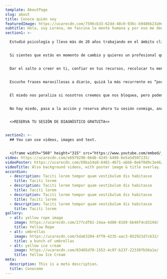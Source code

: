 ```yaml
---
template: AboutPage
slug: about
title: Conoce quién soy
featuredImage: https://ucarecdn.com/7596cb33-62dd-48c0-936c-b9486b23a9c3/
subtitle: Hola, soy Lorena, me fascina la mente humana y por eso me dedico a trabajar con personas acompañándolas en procesos de transformación y crecimiento.
section1: >-

  Estudié psicología y llevo más de 20 años trabajando en el ámbito clínico y en el ámbito empresarial y de recursos humanos, y esas vivencias las pongo a tu disposición.


  Si sientes que estás en momento de cambio y quieres un profesional que esté contigo en tu proceso de transformación, te invito a que conectemos.


  Dar el salto a creer en ti, confiar en tus recursos, recolocar tu mente, entrenarla para llegar a tus objetivos, esto es todo lo que yo hago con mis clientes.


  Escucho frases maravillosas a diario, quizá la más recurrente es “por qué no fui consciente antes de todo el potencial”, y, si tú estás en ese momento, no esperes, la clave es pasar a la acción, y estás a sólo un click de dar el salto.


  El miedo nos paraliza si nosotros creemos que nos bloquea, pero podemos transformarlo en nuestro acompañante si nos movemos para la acción, si nos damos más poder a nosotros mismos que a vosotros.


  No hay miedo, pasa a la acción y reserva ahora tu sesión conmigo, analizaremos juntos tu situación actual.


  <>RESERVA TU SESIÓN DE DIAGNÓSTICO GRATUITA<>


section2: >-
  ## You can use videos, images and text.


  <iframe width="560" height="315" src="https://www.youtube.com/embed/_m2CHvfVK5I" frameborder="0" allow="accelerometer; autoplay; clipboard-write; encrypted-media; gyroscope; picture-in-picture" allowfullscreen></iframe>
video: https://ucarecdn.com/e6979298-66d6-4245-b496-6e5a5d507135/
videoPoster: https://ucarecdn.com/69ba14a8-6481-4671-abb6-0e6f0d9c3e46/
videoTitle: Also background videos, with poster image & title overlay.
accordion:
  - description: Taciti lorem tempor quam vestibulum dis habitasse
    title: Taciti lorem
  - description: Taciti lorem tempor quam vestibulum dis habitasse
    title: Taciti lorem
  - description: Taciti lorem tempor quam vestibulum dis habitasse
    title: Taciti lorem
  - description: Taciti lorem tempor quam vestibulum dis habitasse
    title: Taciti lorem
gallery:
  - alt: yellow rope image
    image: https://ucarecdn.com/277cdf82-24aa-4d80-8169-bb46f4cd319d/
    title: Yellow Rope
  - alt: umbrellas
    image: https://ucarecdn.com/5da63204-4ff0-4235-aac3-852921d7c632/
    title: a bunch of umbrellas
  - alt: yellow ice cream
    image: https://ucarecdn.com/83485d70-1552-4c97-b237-22330fb56a1e/
    title: Yellow Ice Cream
meta:
  description: This is a meta description.
  title: Conoceme
---
```

